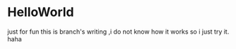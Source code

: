 # HelloWorld
just for fun
this is branch's writing ,i do not know how it works 
so i just try it.   haha
